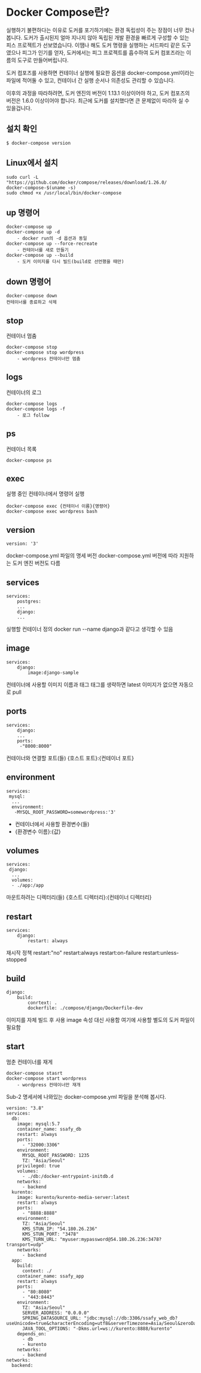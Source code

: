 # Docker Compose란?
실행하기 불편하다는 이유로 도커를 포기하기에는 환경 독립성이 주는 장점이 너무 컸나봅니다.
도커가 출시된지 얼마 지나지 않아 독립된 개발 환경을 빠르게 구성할 수 있는 피스 프로젝트가 선보였습니다.
이땜나 해도 도커 명령을 실행하는 서드파티 같은 도구였으나 피그가 인기를 얻자, 도커에서는 피그 프로젝트를 흡수하여 도커 컴포즈라는 이름의 도구로 만들어버립니다.

도커 컴포즈를 사용하면 컨테이너 실행에 필요한 옵션을 docker-compose.yml이라는 파일에 적어둘 수 있고, 컨테이너 간 실행 순서나 의존성도 관리할 수 있습니다.

이후의 과정을 따라하려면, 도커 엔진의 버전이 1.13.1 이상이어야 하고, 도커 컴포즈의 버전은 1.6.0 이상이어야 합니다. 최근에 도커를 설치했다면 큰 문제없이 따라하 실 수 있을겁니다.

## 설치 확인
```
$ docker-compose version
```
## Linux에서 설치
```
sudo curl -L "https://github.com/docker/compose/releases/download/1.26.0/
docker-compose-$(uname -s)
sudo chmod +x /usr/local/bin/docker-compose
```

## up 명령어
```
docker-compose up
docker-compose up -d
    - docker run의 -d 옵션과 동일
docker-compose up --force-recreate
    - 컨테이너를 새로 만들기
docker-compose up --build
    - 도커 이미지를 다시 빌드(build로 선언했을 때만)

```

## down 명령어
```
docker-compose down
컨테이너를 종료하고 삭제
```

## stop
컨테이너 멈춤
```
docker-compose stop
docker-compose stop wordpress
    - wordpress 컨테이너만 멈춤
```

## logs
컨테이너의 로그
```
docker-compose logs
docker-compose logs -f
    - 로그 follow
```
## ps
컨테이너 목록
```
docker-compose ps
```
## exec
실행 중인 컨테이너에서 명령어 실행
```
docker-compose exec {컨테이너 이름}{명령어}
docker-compose exec wordpress bash
```
## version
```
version: '3'
```
docker-compose.yml 파일의 명세 버전
docker-compose.yml 버전에 따라 지원하는 도커 엔진 버전도 다름

## services
```
services:
    postgres:
    ...
    django:
    ...
```
실행할 컨테이너 정의
docker run --name django과 같다고 생각할 수 있음

## image
```
services:
    django:
        image:django-sample
```
컨테이너에 사용할 이미지 이름과 태그
태그를 생략하면 latest
이미지가 없으면 자동으로 pull

## ports
```
services:
    django:
    ...
    ports:
     -"8000:8000"
```
컨테이너와 연결할 포트(들)
{호스트 포트}:{컨테이너 포트}
## environment
```
services:
 mysql:
  ...
  environment:
   -MYSQL_ROOT_PASSWORD=somewordpress:'3'
```
- 컨테이너에서 사용할 환경변수(들)
- {환경변수 이름}:{값}
## volumes
```
services:
 django:
  ...
  volumes:
  - ./app:/app
```
마운트하려는 디렉터리(들)
{호스트 디렉터리}:{컨테이너 디렉터리}

## restart
```
services:
    django:
        restart: always
```
재시작 정책
restart:"no"
restart:always
restart:on-failure
restart:unless-stopped

## build
```
django:
    build:
        conrtext: .
        dockerfile: ./compose/django/Dockerfile-dev
```
이미지를 자체 빌드 후 사용
image 속성 대신 사용함
여기에 사용할 별도의 도커 파일이 필요함

## start
멈춘 컨테이너를 재게
```
docker-compose stasrt
docker-compose start wordpress
    - wordpress 컨테이너만 재개
```

Sub-2 명세서에 나와있는 docker-compose.yml 파일을 분석해 봅시다.

```
version: "3.8"
services:
  db:
    image: mysql:5.7
    container_name: ssafy_db
    restart: always
    ports:
      - "32000:3306"
    environment:
      MYSQL_ROOT_PASSWORD: 1235
      TZ: "Asia/Seoul"
    privileged: true
    volumes:
      - ./db:/docker-entrypoint-initdb.d
    networks:
      - backend
  kurento:
    image: kurento/kurento-media-server:latest
    restart: always
    ports:
      - "8888:8888"
    environment:
      TZ: "Asia/Seoul"
      KMS_STUN_IP: "54.180.26.236"
      KMS_STUN_PORT: "3478"
      KMS_TURN_URL: "myuser:mypassword@54.180.26.236:3478?transport=udp"
    networks:
      - backend
  app:
    build: 
      context: ./
    container_name: ssafy_app
    restart: always
    ports:
      - "80:8080"
      - "443:8443"
    environment:
      TZ: "Asia/Seoul"
      SERVER_ADDRESS: "0.0.0.0"
      SPRING_DATASOURCE_URL: "jdbc:mysql://db:3306/ssafy_web_db?useUnicode=true&characterEncoding=utf8&serverTimezone=Asia/Seoul&zeroDateTimeBehavior=convertToNull&rewriteBatchedStatements=true"
      JAVA_TOOL_OPTIONS: "-Dkms.url=ws://kurento:8888/kurento"
    depends_on:
      - db
      - kurento
    networks:
      - backend
networks:
  backend:

```
